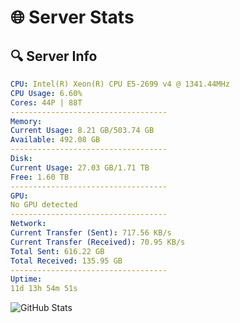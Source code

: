 # 🌐 Server Stats
## 🔍 Server Info
```yaml
CPU: Intel(R) Xeon(R) CPU E5-2699 v4 @ 1341.44MHz
CPU Usage: 6.60%
Cores: 44P | 88T
-----------------------------------
Memory:
Current Usage: 8.21 GB/503.74 GB
Available: 492.08 GB
-----------------------------------
Disk:
Current Usage: 27.03 GB/1.71 TB
Free: 1.60 TB
-----------------------------------
GPU:
No GPU detected
-----------------------------------
Network:
Current Transfer (Sent): 717.56 KB/s
Current Transfer (Received): 70.95 KB/s
Total Sent: 616.22 GB
Total Received: 135.95 GB
-----------------------------------
Uptime:
11d 13h 54m 51s
```
![GitHub Stats](https://img.shields.io/badge/Updated-2025-05-01_07:03:39-blue)